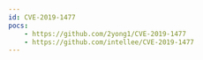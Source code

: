 ```yaml
---
id: CVE-2019-1477
pocs:
    - https://github.com/2yong1/CVE-2019-1477
    - https://github.com/intellee/CVE-2019-1477
---
```

